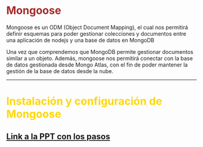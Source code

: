# <span style="color: brown"> Mongoose

Mongoose es un ODM (Object Document Mapping), el cual nos permitirá definir esquemas para poder gestionar colecciones y documentos entre una aplicación de nodejs y una base de datos en MongoDB

Una vez que comprendemos que MongoDB permite gestionar documentos similar a un objeto. Además, mongoose nos permitirá conectar con la base de datos gestionada desde Mongo Atlas, con el fin de poder mantener la gestión de la base de datos desde la nube.

___

# <span style="color: gold"> Instalación y configuración de Mongoose

## [Link a la PPT con los pasos](https://docs.google.com/presentation/d/18HGOgC3nQH0c9iXeSzqbMznnZSmEm3G3a8naaqIxeoM/edit#slide=id.g13b37266cd8_1_47)
     
     
     




<span style="color: blue"></span>